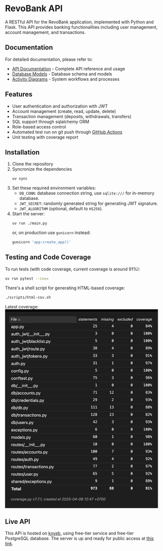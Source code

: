 # RevoBank API

A RESTful API for the RevoBank application, implemented with Python and Flask. This API provides banking functionalities including user management, account management, and transactions.

## Documentation

For detailed documentation, please refer to:
- [API Documentation](docs/api_documentation.md) - Complete API reference and usage
- [Database Models](docs/db_models.md) - Database schema and models
- [Activity Diagrams](docs/activity_diagram.md) - System workflows and processes

## Features

- User authentication and authorization with JWT
- Account management (create, read, update, delete)
- Transaction management (deposits, withdrawals, transfers)
- SQL support through sqlalchemy ORM
- Role-based access control
- Automated test run on git push through [GitHub Actions](https://github.com/features/actions)
- Unit testing with coverage report

## Installation

1. Clone the repository
2. Syncronize the dependencies
   ```bash
   uv sync
   ```
3. Set these required environment variables:
   - `DB_CONN`: database connection string, use `sqlite:///` for in-memory database.
   - `JWT_SECRET`: randomly generated string for generating JWT signature.
   - `JWT_ALGORITHM` (optional, default to `HS256`).
4. Start the server:
   ```bash
   uv run ./main.py
   ```
   or, on production use `gunicorn` instead:
   ```bash
   gunicorn 'app:create_app()'
   ```

## Testing and Code Coverage

To run tests (with code coverage, current coverage is around 91%):
```bash
uv run pytest --cov=
```

There's a shell script for generating HTML-based coverage:
```bash
./scripts/html-cov.sh
```

Latest coverage:
![coverage](docs/latest_coverage.png)

## Live API
This API is hosted on [koyeb](https://app.koyeb.com/), using free-tier service and free-tier PostgreSQL database. The server is up and ready for public access at [this link](https://disciplinary-sisile-dang0ta-1963dd4c.koyeb.app).
